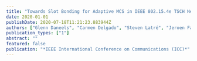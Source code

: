 ```yaml
---
title: "Towards Slot Bonding for Adaptive MCS in IEEE 802.15.4e TSCH Networks"
date: 2020-01-01
publishDate: 2020-07-18T11:21:23.883944Z
authors: ["Glenn Daneels", "Carmen Delgado", "Steven Latré", "Jeroen Famaey"]
publication_types: ["1"]
abstract: ""
featured: false
publication: "*IEEE International Conference on Communications (ICC)*"
---
```


